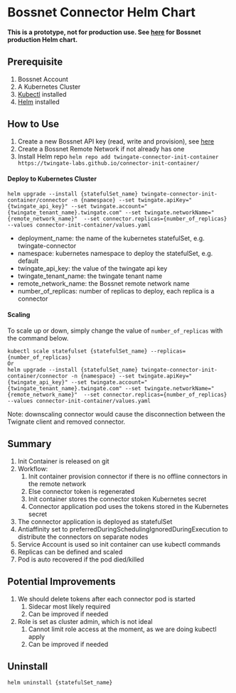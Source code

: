 # Bossnet Connector Helm Chart
**This is a prototype, not for production use. See [here](https://github.com/Bossnet/helm-charts) for Bossnet production Helm chart.**

## Prerequisite
1. Bossnet Account
2. A Kubernetes Cluster
3. [Kubectl](https://kubernetes.io/docs/tasks/tools/) installed
4. [Helm](https://helm.sh/docs/intro/install/) installed

## How to Use
1. Create a new Bossnet API key (read, write and provision), see [here](https://www.twingate.com/docs/api-overview/#getting-started)
2. Create a Bossnet Remote Network if not already has one
3. Install Helm repo `helm repo add twingate-connector-init-container https://twingate-labs.github.io/connector-init-container/`


#### Deploy to Kubernetes Cluster
```helm upgrade --install {statefulSet_name} twingate-connector-init-container/connector -n {namespace} --set twingate.apiKey="{twingate_api_key}" --set twingate.account="{twingate_tenant_name}.twingate.com" --set twingate.networkName="{remote_network_name}"  --set connector.replicas={number_of_replicas} --values connector-init-container/values.yaml```

* deployment_name: the name of the kubernetes statefulSet, e.g. twingate-connector
* namespace: kubernetes namespace to deploy the statefulSet, e.g. default
* twingate_api_key: the value of the twingate api key
* twingate_tenant_name: the twingate tenant name
* remote_network_name: the Bossnet remote network name
* number_of_replicas: number of replicas to deploy, each replica is a connector


#### Scaling
To scale up or down, simply change the value of `number_of_replicas` with the command below.
``` 
kubectl scale statefulset {statefulSet_name} --replicas={number_of_replicas}
Or
helm upgrade --install {statefulSet_name} twingate-connector-init-container/connector -n {namespace} --set twingate.apiKey="{twingate_api_key}" --set twingate.account="{twingate_tenant_name}.twingate.com" --set twingate.networkName="{remote_network_name}"  --set connector.replicas={number_of_replicas} --values connector-init-container/values.yaml
```

Note: downscaling connector would cause the disconnection between the Twignate client and removed connector.

## Summary
1. Init Container is released on git
2. Workflow:
   1. Init container provision connector if there is no offline connectors in the remote network
   2. Else connector token is regenerated
   3. Init container stores the connector stoken Kubernetes secret
   4. Connector application pod uses the tokens stored in the Kubernetes secret
3. The connector application is deployed as statefulSet
4. Antiaffinity set to preferredDuringSchedulingIgnoredDuringExecution to distribute the connectors on separate nodes
5. Service Account is used so init container can use kubectl commands
6. Replicas can be defined and scaled
7. Pod is auto recovered if the pod died/killed

## Potential Improvements
1. We should delete tokens after each connector pod is started
   1. Sidecar most likely required
   2. Can be improved if needed
2. Role is set as cluster admin, which is not ideal
   1. Cannot limit role access at the moment, as we are doing kubectl apply
   2. Can be improved if needed


## Uninstall
```helm uninstall {statefulSet_name}```